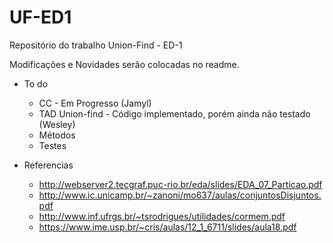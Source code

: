 # UF-ED1
Repositório do trabalho Union-Find - ED-1

Modificações e Novidades serão colocadas no readme.
* To do 
	- CC - Em Progresso (Jamyl)
	- TAD Union-find - Código implementado, porém ainda não testado (Wesley)
	- Métodos
	- Testes

* Referencias
	- http://webserver2.tecgraf.puc-rio.br/eda/slides/EDA_07_Particao.pdf
	- http://www.ic.unicamp.br/~zanoni/mo637/aulas/conjuntosDisjuntos.pdf
	- http://www.inf.ufrgs.br/~tsrodrigues/utilidades/cormem.pdf
	- https://www.ime.usp.br/~cris/aulas/12_1_6711/slides/aula18.pdf
	